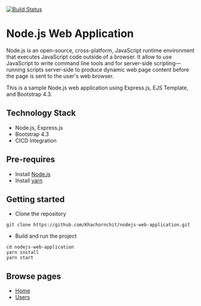 [![Build Status](https://travis-ci.org/Khachornchit/Node.js-Web-Application.svg?branch=master)](https://travis-ci.org/Khachornchit/Node.js-Web-Application)

# Node.js Web Application
Node.js is an open-source, cross-platform, JavaScript runtime environment that executes JavaScript code outside of a browser. It allow to use JavaScript to write command line tools and for server-side scripting—running scripts server-side to produce dynamic web page content before the page is sent to the user's web browser.

This is a sample Node.js web application using Express.js, EJS Template, and Bootstrap 4.3.

## Technology Stack
* Node.js, Express.js
* Bootstrap 4.3
* CICD Integration

## Pre-requires
* Install [Node.js](https://nodejs.org/en/)
* Install [yarn](https://yarnpkg.com/en/)

## Getting started
* Clone the repository
```
git clone https://github.com/Khachornchit/nodejs-web-application.git
```
* Build and run the project
```
cd nodejs-web-application
yarn install
yarn start
```

## Browse pages
* [Home](http://localhost:3000/)
* [Users](http://localhost:3000/users)
